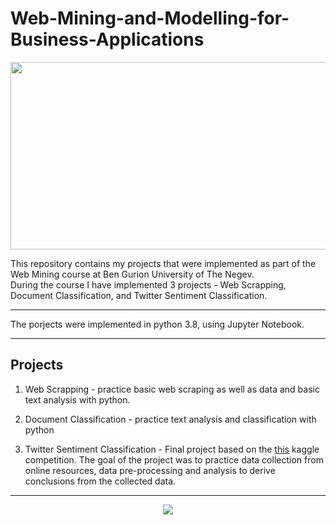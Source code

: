 # Web-Mining-and-Modelling-for-Business-Applications

<p align="center">
<img width=600 height=300 src="https://user-images.githubusercontent.com/49988048/196913277-2431ca2a-d46b-4573-96ca-7ea5f3e9f85e.png">
</p>


This repository contains my projects that were implemented as part of the Web Mining course at Ben Gurion University of The Negev.  </br>
During the course I have implemented 3 projects - Web Scrapping, Document Classification, and Twitter Sentiment Classification.

---

The porjects were implemented in python 3.8, using Jupyter Notebook. 

---

## Projects
1. Web Scrapping - practice basic web scraping as well as data and basic text analysis with python.

2. Document Classification - practice text analysis and classification with python

3. Twitter Sentiment Classification - Final project based on the <a href="https://www.kaggle.com/kazanova/sentiment140">this<a> kaggle competition. The goal of the project was to practice data collection from online resources, data pre-processing and analysis to derive conclusions from the collected data.

---

<p align="center">
<img src="https://cdn4.euraxess.org/sites/default/files/migration/euraxess_service_centre/bgu-white.png">
</p>
